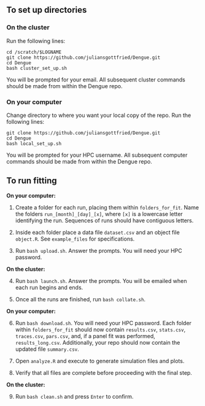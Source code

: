 ## To set up directories

### On the cluster

Run the following lines:
```
cd /scratch/$LOGNAME
git clone https://github.com/juliansgottfried/Dengue.git
cd Dengue
bash cluster_set_up.sh
```
You will be prompted for your email. All subsequent cluster commands should be made from within the Dengue repo.

### On your computer

Change directory to where you want your local copy of the repo.
Run the following lines:
```
git clone https://github.com/juliansgottfried/Dengue.git
cd Dengue
bash local_set_up.sh
```
You will be prompted for your HPC username. All subsequent computer commands should be made from within the Dengue repo.

## To run fitting

**On your computer:**

1. Create a folder for each run, placing them within `folders_for_fit`. Name the folders `run_[month]_[day]_[x]`, where `[x]` is a lowercase letter identifying the run. Sequences of runs should have contiguous letters.

2. Inside each folder place a data file `dataset.csv` and an object file `object.R`. See `example_files` for specifications.

3. Run `bash upload.sh`. Answer the prompts. You will need your HPC password.

**On the cluster:**

4. Run `bash launch.sh`. Answer the prompts. You will be emailed when each run begins and ends.

5. Once all the runs are finished, run `bash collate.sh`.

**On your computer:**

6. Run `bash download.sh`. You will need your HPC password. Each folder within `folders_for_fit` should now contain `results.csv`, `stats.csv`, `traces.csv`, `pars.csv`, and, if a panel fit was performed, `results_long.csv`. Additionally, your repo should now contain the updated file `summary.csv`.

7. Open `analyze.R` and execute to generate simulation files and plots.

8. Verify that all files are complete before proceeding with the final step.

**On the cluster:**

9. Run `bash clean.sh` and press `Enter` to confirm.
